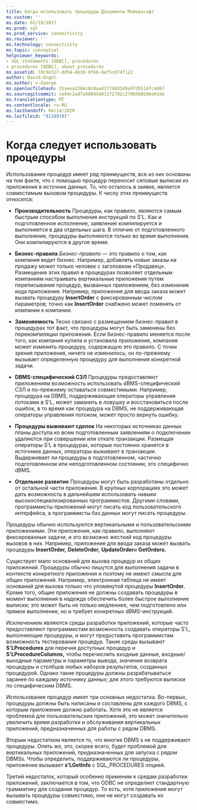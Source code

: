 ```yaml
---
title: Когда использовать процедуры Документы Майкрософт
ms.custom: ''
ms.date: 01/19/2017
ms.prod: sql
ms.prod_service: connectivity
ms.reviewer: ''
ms.technology: connectivity
ms.topic: conceptual
helpviewer_keywords:
- SQL statements [ODBC], procedures
- procedures [ODBC], about procedures
ms.assetid: 7dc9e327-dd54-4b10-9f66-9ef5c074f122
author: David-Engel
ms.author: v-daenge
ms.openlocfilehash: 31aeea226bc8c8aa41f748d1d9a97d55147c4d67
ms.sourcegitcommit: ce94c2ad7a50945481172782c270b5b0206e61de
ms.translationtype: MT
ms.contentlocale: ru-RU
ms.lasthandoff: 04/14/2020
ms.locfileid: "81289101"
---
```

# <a name="when-to-use-procedures"></a>Когда следует использовать процедуры
Использование процедур имеет ряд преимуществ, все из них основаны на том факте, что с помощью процедур переносит сяповые выписки из приложения в источник данных. То, что осталось в заявке, является совместимым вызовом процедуры. К числу этих преимуществ относятся:  
  
-   **Производительность** Процедуры, как правило, являются самым быстрым способом выполнения инструкций по S'L. Как и подготовленное исполнение, заявление компилируется и выполняется в два отдельных шага. В отличие от подготовленного выполнения, процедуры выполняются только во время выполнения. Они компилируются в другое время.  
  
-   **Бизнес-правила** *Бизнес-правило* — это правило о том, как компания ведет бизнес. Например, добавлять новые заказы на продажу может только человек с заголовком «Продавец». Размещение этих правил в процедурах позволяет отдельным компаниям настраивать вертикальные приложения путем переписывания процедур, вызванных приложением, без изменения кода приложения. Например, приложение для ввода заказа может вызвать процедуру **InsertOrder** с фиксированным числом параметров; точно как **InsertOrder** снабжено может поменять от компании к компании.  
  
-   **Заменяемость** Тесно связано с размещением бизнес-правил в процедурах тот факт, что процедуры могут быть заменены без перекомпиляции приложения. Если бизнес-правило меняется после того, как компания купила и установила приложение, компания может изменить процедуру, содержащую это правило. С точки зрения приложения, ничего не изменилось; он по-прежнему вызывает определенную процедуру для выполнения конкретной задачи.  
  
-   **DBMS-специфический СЗЛ** Процедуры предоставляют приложениям возможность использовать dBMS-специфический СЗЛ и по-прежнему оставаться совместимыми. Например, процедура на DBMS, поддерживающая операторы управления потоками в S'L, может заманить в ловушку и восстановиться после ошибок, в то время как процедура на DBMS, не поддерживающая операторы управления потоком, может просто вернуть ошибку.  
  
-   **Процедуры выживают сделок** На некоторых источниках данных планы доступа ко всем подготовленным заявлениям о подключении удаляются при совершении или откате транзакции. Размещая операторы S'L в процедурах, которые постоянно хранятся в источнике данных, операторы выживают в транзакции. Выдерживает ли процедуры в подготовленном, частично подготовленном или неподготовленном состоянии, это специфично dBMS.  
  
-   **Отдельное развитие** Процедуры могут быть разработаны отдельно от остальной части приложения. В крупных корпорациях это может дать возможность в дальнейшем использовать навыки высокоспециализированных программистов. Другими словами, программисты приложений могут писать код пользовательского интерфейса, а программисты баз данных могут писать процедуры.  
  
 Процедуры обычно используются вертикальными и пользовательскими приложениями. Эти приложения, как правило, выполняют фиксированные задачи, и это возможно жесткий код процедуры вызовов в них. Например, приложение для ввода заказа может вызвать процедуры **InsertOrder,** **DeleteOrder,** **UpdateOrder**и **GetOrders.**  
  
 Существует мало оснований для вызова процедур из общих приложений. Процедуры обычно пишутся для выполнения задачи в контексте конкретного приложения и поэтому не имеют смысла для общих приложений. Например, электронная таблица не имеет оснований для вызова только что упомянутой процедуры **InsertOrder.** Кроме того, общие приложения не должны создавать процедуры в момент выполнения в надежде обеспечить более быстрое выполнение выписки; это может быть не только медленнее, чем подготовлено или прямое выполнение, но и требует конкретных dBMS-инструкций.  
  
 Исключением являются среды разработки приложений, которые часто предоставляют программистам возможность создавать операторы S'L, выполняющие процедуры, и могут предоставить программистам возможность тестирования процедур. Такие среды вызывают **S'LProcedures** для перечня доступных процедур и **S'LProcedureColumns,** чтобы перечислить входные данные, входные/выходные параметры и параметры вывода, значение возврата процедуры и столбцов любых наборов результатов, созданных процедурой. Однако такие процедуры должны разрабатываться заранее по каждому источнику данных; для этого требуются выписки по специфическим DBMS.  
  
 Использование процедур имеет три основных недостатка. Во-первых, процедуры должны быть написаны и составлены для каждого DBMS, с которым приложение должно работать. Хотя это не является проблемой для пользовательских приложений, это может значительно увеличить время разработки и обслуживания вертикальных приложений, предназначенных для работы с рядом DBMS.  
  
 Вторым недостатком является то, что многие DBMS s не поддерживают процедуры. Опять же, это, скорее всего, будет проблемой для вертикальных приложений, предназначенных для запуска с рядом DBMSs. Чтобы определить, поддерживаются ли процедуры, приложение вызывает **s'LGetInfo** с SQL_PROCEDURES опцией.  
  
 Третий недостаток, который особенно применим к средам разработки приложений, заключается в том, что ODBC не определяет стандартную грамматику для создания процедур. То есть, хотя приложения могут вызывать процедуры совместимо, они не могут создавать их совместимо.
